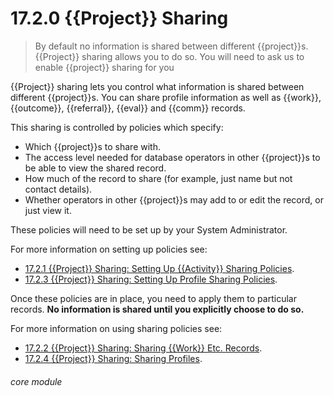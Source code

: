 # 17.2.0 <i class="fas fa-project-diagram"></i> {{Project}} Sharing

> By default no information is shared between different {{project}}s. {{Project}} sharing allows you to do so. You will need to ask us  to enable {{project}} sharing for you



{{Project}} sharing lets you control what information is shared between different {{project}}s. You can share profile information as well as {{work}}, {{outcome}}, {{referral}}, {{eval}} and {{comm}} records. 

This sharing is controlled by policies which specify:

- Which {{project}}s to share with.
- The access level needed for database operators in other {{project}}s to be able to view the shared record.
- How much of the record to share (for example, just name but not contact details).
- Whether operators in other {{project}}s may add to or edit the record, or just view it.

These policies will need to be set up by your System Administrator. 

For more information on setting up policies see:
- [17.2.1  {{Project}} Sharing: Setting Up {{Activity}} Sharing Policies](/help/index/p/17.2.1). 
- [17.2.3  {{Project}} Sharing: Setting Up Profile Sharing Policies](/help/index/p/17.2.3).

Once these policies are in place, you need to apply them to particular records. **No information is shared until you explicitly choose to do so.**

For more information on using sharing policies see:
- [17.2.2  {{Project}} Sharing: Sharing {{Work}} Etc. Records](/help/index/p/17.2.2).
- [17.2.4  {{Project}} Sharing: Sharing Profiles](/help/index/p/17.2.4). 
 

###### core module

